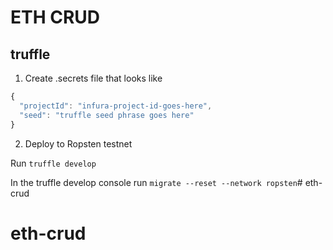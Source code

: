 # ETH CRUD

## truffle

1) Create .secrets file that looks like
```js
{
  "projectId": "infura-project-id-goes-here",
  "seed": "truffle seed phrase goes here"
}
```

2) Deploy to Ropsten testnet

Run `truffle develop`

In the truffle develop console run
`migrate --reset --network ropsten`# eth-crud
# eth-crud
